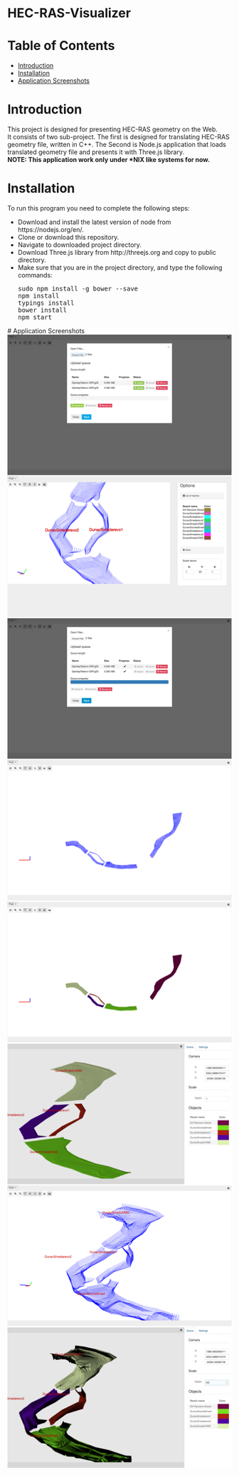<h1>HEC-RAS-Visualizer</h1>
<h1>Table of Contents</h1>
<!-- TOC depthFrom:1 depthTo:6 insertAnchor:false orderedList:false updateOnSave:true withLinks:true -->

- [Introduction](#introduction)
- [Installation](#installation)
- [Application Screenshots](#application-screenshots)

<!-- /TOC -->

# Introduction
This project is designed for presenting HEC-RAS geometry on the Web.  
It consists of two sub-project. The first is designed for translating HEC-RAS geometry file, written in C++. The Second is Node.js application that loads translated geometry file and presents it with Three.js library.</br>
<b>NOTE: This application work only under *NIX like systems for now.</b>
# Installation
To run this program you need to complete the following steps:
<ul>
<li>Download and install the latest version of node from https://nodejs.org/en/.</li>
<li>Clone or download this repository.</li>
<li>Navigate to downloaded project directory.</li>
<li>Download Three.js library from http://threejs.org and copy to public directory. </li>
<li>Make sure that you are in the project directory, and type the following commands:</br>
<pre>
sudo npm install -g bower --save
npm install
typings install
bower install
npm start</pre></li>
</li>
</ul>
# Application Screenshots

<img src="screenshots/Screen Shot 2016-07-21 at 23.23.18.png" />
<img src="screenshots/Screen Shot 2016-07-20 at 11.51.54.png" />
<img src="screenshots/Screen Shot 2016-07-21 at 23.23.28.png" />
<img src="screenshots/Screen Shot 2016-07-21 at 23.23.33.png" />
<img src="screenshots/Screen Shot 2016-07-21 at 23.23.35.png" />
<img src="screenshots/Screen Shot 2016-07-21 at 23.24.04.png" />
<img src="screenshots/Screen Shot 2016-07-21 at 23.24.16.png" />
<img src="screenshots/Screen Shot 2016-07-21 at 23.24.12.png" />